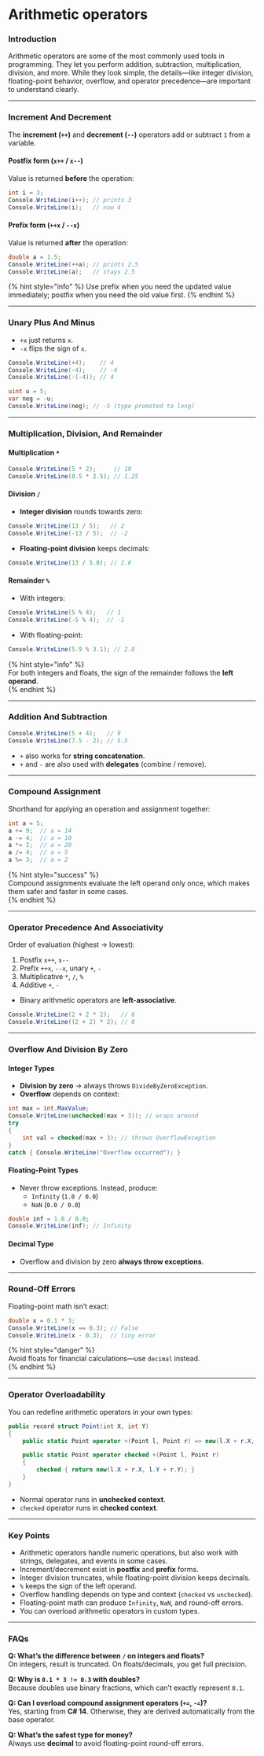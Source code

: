 # Arithmetic operators

### Introduction

Arithmetic operators are some of the most commonly used tools in programming. They let you perform addition, subtraction, multiplication, division, and more. While they look simple, the details—like integer division, floating-point behavior, overflow, and operator precedence—are important to understand clearly.

***

### Increment And Decrement

The **increment (`++`)** and **decrement (`--`)** operators add or subtract `1` from a variable.

#### Postfix form (`x++` / `x--`)

Value is returned **before** the operation:

```csharp
int i = 3;
Console.WriteLine(i++); // prints 3
Console.WriteLine(i);   // now 4
```

#### Prefix form (`++x` / `--x`)

Value is returned **after** the operation:

```csharp
double a = 1.5;
Console.WriteLine(++a); // prints 2.5
Console.WriteLine(a);   // stays 2.5
```

{% hint style="info" %}
Use prefix when you need the updated value immediately; postfix when you need the old value first.
{% endhint %}

***

### Unary Plus And Minus

* `+x` just returns `x`.
* `-x` flips the sign of `x`.

```csharp
Console.WriteLine(+4);    // 4
Console.WriteLine(-4);    // -4
Console.WriteLine(-(-4)); // 4

uint u = 5;
var neg = -u; 
Console.WriteLine(neg); // -5 (type promoted to long)
```



***

### Multiplication, Division, And Remainder

#### Multiplication `*`

```csharp
Console.WriteLine(5 * 2);     // 10
Console.WriteLine(0.5 * 2.5); // 1.25
```

#### Division `/`

* **Integer division** rounds towards zero:

```csharp
Console.WriteLine(13 / 5);   // 2
Console.WriteLine(-13 / 5);  // -2
```

* **Floating-point division** keeps decimals:

```csharp
Console.WriteLine(13 / 5.0); // 2.6
```

#### Remainder `%`

* With integers:

```csharp
Console.WriteLine(5 % 4);   // 1
Console.WriteLine(-5 % 4);  // -1
```

* With floating-point:

```csharp
Console.WriteLine(5.9 % 3.1); // 2.8
```

\{% hint style="info" %\}\
For both integers and floats, the sign of the remainder follows the **left operand**.\
\{% endhint %\}

***

### Addition And Subtraction

```csharp
Console.WriteLine(5 + 4);   // 9
Console.WriteLine(7.5 - 2); // 5.5
```

* `+` also works for **string concatenation**.
* `+` and `-` are also used with **delegates** (combine / remove).

***

### Compound Assignment

Shorthand for applying an operation and assignment together:

```csharp
int a = 5;
a += 9;  // a = 14
a -= 4;  // a = 10
a *= 2;  // a = 20
a /= 4;  // a = 5
a %= 3;  // a = 2
```

\{% hint style="success" %\}\
Compound assignments evaluate the left operand only once, which makes them safer and faster in some cases.\
\{% endhint %\}

***

### Operator Precedence And Associativity

Order of evaluation (highest → lowest):

1. Postfix `x++`, `x--`
2. Prefix `++x`, `--x`, unary `+`, `-`
3. Multiplicative `*`, `/`, `%`
4. Additive `+`, `-`

* Binary arithmetic operators are **left-associative**.

```csharp
Console.WriteLine(2 + 2 * 2);   // 6
Console.WriteLine((2 + 2) * 2); // 8
```

***

### Overflow And Division By Zero

#### Integer Types

* **Division by zero** → always throws `DivideByZeroException`.
* **Overflow** depends on context:

```csharp
int max = int.MaxValue;
Console.WriteLine(unchecked(max + 3)); // wraps around
try
{
    int val = checked(max + 3); // throws OverflowException
}
catch { Console.WriteLine("Overflow occurred"); }
```

#### Floating-Point Types

* Never throw exceptions. Instead, produce:
  * `Infinity` (`1.0 / 0.0`)
  * `NaN` (`0.0 / 0.0`)

```csharp
double inf = 1.0 / 0.0;
Console.WriteLine(inf); // Infinity
```

#### Decimal Type

* Overflow and division by zero **always throw exceptions**.

***

### Round-Off Errors

Floating-point math isn’t exact:

```csharp
double x = 0.1 * 3;
Console.WriteLine(x == 0.3); // False
Console.WriteLine(x - 0.3);  // tiny error
```

\{% hint style="danger" %\}\
Avoid floats for financial calculations—use `decimal` instead.\
\{% endhint %\}

***

### Operator Overloadability

You can redefine arithmetic operators in your own types:

```csharp
public record struct Point(int X, int Y)
{
    public static Point operator +(Point l, Point r) => new(l.X + r.X, l.Y + r.Y);

    public static Point operator checked +(Point l, Point r)
    {
        checked { return new(l.X + r.X, l.Y + r.Y); }
    }
}
```

* Normal operator runs in **unchecked context**.
* `checked` operator runs in **checked context**.

***

### Key Points

* Arithmetic operators handle numeric operations, but also work with strings, delegates, and events in some cases.
* Increment/decrement exist in **postfix** and **prefix** forms.
* Integer division truncates, while floating-point division keeps decimals.
* `%` keeps the sign of the left operand.
* Overflow handling depends on type and context (`checked` vs `unchecked`).
* Floating-point math can produce `Infinity`, `NaN`, and round-off errors.
* You can overload arithmetic operators in custom types.

***

### FAQs

**Q: What’s the difference between `/` on integers and floats?**\
On integers, result is truncated. On floats/decimals, you get full precision.

**Q: Why is `0.1 * 3 != 0.3` with doubles?**\
Because doubles use binary fractions, which can’t exactly represent `0.1`.

**Q: Can I overload compound assignment operators (`+=`, `-=`)?**\
Yes, starting from **C# 14**. Otherwise, they are derived automatically from the base operator.

**Q: What’s the safest type for money?**\
Always use **decimal** to avoid floating-point round-off errors.
